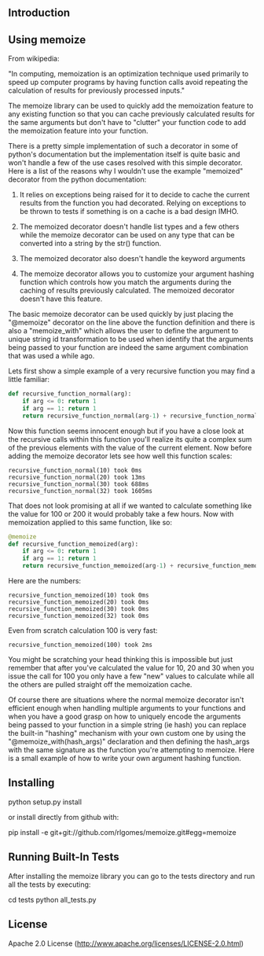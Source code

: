 Introduction
------------

Using memoize
-------------

From wikipedia:

"In computing, memoization is an optimization technique used primarily to speed 
up computer programs by having function calls avoid repeating the calculation of
results for previously processed inputs."

The memoize library can be used to quickly add the memoization feature to any 
existing function so that you can cache previously calculated results for the 
same arguments but don't have to "clutter" your function code to add the 
memoization feature into your function.

There is a pretty simple implementation of such a decorator in some of python's 
documentation but the implementation itself is quite basic and won't handle a 
few of the use cases resolved with this simple decorator. Here is a list of the 
reasons why I wouldn't use the example "memoized" decorator from the python 
documentation:

 1. It relies on exceptions being raised for it to decide to cache the current 
    results from the function you had decorated. Relying on exceptions to be 
    thrown to tests if something is on a cache is a bad design IMHO.
      
 2. The memoized decorator doesn't handle list types and a few others while
    the memoize decorator can be used on any type that can be converted into 
    a string by the str() function.
    
 3. The memoized decorator also doesn't handle the keyword arguments 
 
 4. The memoize decorator allows you to customize your argument hashing function
    which controls how you match the arguments during the caching of results
    previously calculated. The memoized decorator doesn't have this feature.

The basic memoize decorator can be used quickly by just placing the "@memoize"
decorator on the line above the function definition and there is also a 
"memoize_with" which allows the user to define the argument to unique string id
transformation to be used when identify that the arguments being passed to your
function are indeed the same argument combination that was used a while ago.

Lets first show a simple example of a very recursive function you may find a 
little familiar:

```python
def recursive_function_normal(arg):
    if arg <= 0: return 1
    if arg == 1: return 1
    return recursive_function_normal(arg-1) + recursive_function_normal(arg-2)
```

Now this function seems innocent enough but if you have a close look at the 
recursive calls within this function you'll realize its quite a complex sum
of the previous elements with the value of the current element. Now before 
adding the memoize decorator lets see how well this function scales:

```
recursive_function_normal(10) took 0ms
recursive_function_normal(20) took 13ms
recursive_function_normal(30) took 688ms
recursive_function_normal(32) took 1605ms
```

That does not look promising at all if we wanted to calculate something like the
value for 100 or 200 it would probably take a few hours. Now with memoization 
applied to this same function, like so:

```python
@memoize
def recursive_function_memoized(arg):
    if arg <= 0: return 1
    if arg == 1: return 1
    return recursive_function_memoized(arg-1) + recursive_function_memoized(arg-2)
```

Here are the numbers:

```
recursive_function_memoized(10) took 0ms
recursive_function_memoized(20) took 0ms
recursive_function_memoized(30) took 0ms
recursive_function_memoized(32) took 0ms
```

Even from scratch calculation 100 is very fast:

```
recursive_function_memoized(100) took 2ms
```

You might be scratching your head thinking this is impossible but just remember 
that after you've calculated the value for 10, 20 and 30 when you issue the 
call for 100 you only have a few "new" values to calculate while all the others
are pulled straight off the memoization cache.

Of course there are situations where the normal memoize decorator isn't efficient
enough when handling multiple arguments to your functions and when you have a 
good grasp on how to uniquely encode the arguments being passed to your function
in a simple string (ie hash) you can replace the built-in "hashing" mechanism 
with your own custom one by using the "@memoize_with(hash_args)" declaration
and then defining the hash_args with the same signature as the function you're
attempting to memoize. Here is a small example of how to write your own argument
hashing function.

Installing
----------

python setup.py install

or install directly from github with:

pip install -e git+git://github.com/rlgomes/memoize.git#egg=memoize

Running Built-In Tests
-----------------------

After installing the memoize library you can go to the tests directory and run 
all the tests by executing:

cd tests
python all_tests.py

License
-------

Apache 2.0 License (http://www.apache.org/licenses/LICENSE-2.0.html)
